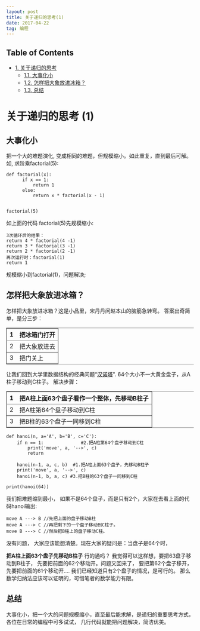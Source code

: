 ```yaml
---
layout: post
title: 关于递归的思考(1)
date: 2017-04-22 
tag: 编程
---
```

<div id="table-of-contents">
<h2>Table of Contents</h2>
<div id="text-table-of-contents">
<ul>
<li><a href="#orgb4ffe7c">1. 关于递归的思考</a>
<ul>
<li><a href="#org27c2008">1.1. 大事化小</a></li>
<li><a href="#org734e133">1.2. 怎样把大象放进冰箱？</a></li>
<li><a href="#orgf2f1412">1.3. 总结</a></li>
</ul>
</li>
</ul>
</div>
</div>

<a id="orgb4ffe7c"></a>

# 关于递归的思考 (1)


<a id="org27c2008"></a>

## 大事化小

把一个大的难题演化, 变成相同的难题，但规模缩小。如此重复，直到最后可解。
如, 求阶乘factorial(5):

    def factorial(x):
          if x == 1:
              return 1
          else:
              return x * factorial(x - 1)
    
    
    factorial(5)

如上面的代码 factorial(5)先规模缩小:

    3次循环后的结果：
    return 4 * factorial(4 -1)
    return 3 * factorial(3 -1)
    return 2 * factorial(2 -1)
    再次运行时：factorial(1)
    return 1

规模缩小到factorial(1)，问题解决;


<a id="org734e133"></a>

## 怎样把大象放进冰箱？

怎样把大象放进冰箱？这是小品里，宋丹丹问赵本山的脑筋急转弯。
答案出奇简单，是分三步：

<table border="2" cellspacing="0" cellpadding="6" rules="groups" frame="hsides">


<colgroup>
<col  class="org-right" />

<col  class="org-left" />
</colgroup>
<thead>
<tr>
<th scope="col" class="org-right">1</th>
<th scope="col" class="org-left">把冰箱门打开</th>
</tr>
</thead>

<tbody>
<tr>
<td class="org-right">2</td>
<td class="org-left">把大象放进去</td>
</tr>
</tbody>

<tbody>
<tr>
<td class="org-right">3</td>
<td class="org-left">把门关上</td>
</tr>
</tbody>
</table>

让我们回到大学里数据结构的经典问题“[汉诺塔](http://baike.baidu.com/item/%25E6%25B1%2589%25E8%25AF%25BA%25E5%25A1%2594/3468295)".
64个大小不一大黄金盘子，从A柱子移动到C柱子。
解决步骤：

<table border="2" cellspacing="0" cellpadding="6" rules="groups" frame="hsides">


<colgroup>
<col  class="org-right" />

<col  class="org-left" />
</colgroup>
<thead>
<tr>
<th scope="col" class="org-right">1</th>
<th scope="col" class="org-left">把A柱上面63个盘子看作一个整体，先移动B柱子</th>
</tr>
</thead>

<tbody>
<tr>
<td class="org-right">2</td>
<td class="org-left">把A柱第64个盘子移动到C柱</td>
</tr>
</tbody>

<tbody>
<tr>
<td class="org-right">3</td>
<td class="org-left">把B柱的63个盘子一同移到C柱</td>
</tr>
</tbody>
</table>

    def hanoi(n, a='A', b='B', c='C'): 
        if n == 1:              #2.把A柱第64个盘子移动到C柱
            print('move', a, '-->', c) 
            return
    
        hanoi(n-1, a, c, b)  #1.把A柱上面63个盘子，先移动B柱子
        print('move', a, '-->', c)
        hanoi(n-1, b, a, c) #3.把B柱的63个盘子一同移到C柱
    
    print(hanoi(64))

我们把难题缩到最小， 如果不是64个盘子，而是只有2个，大家在去看上面的代码hanoi输出:

    move A ---> B //先把上面的盘子移动B柱
    move A ---> C //再把剩下的一个盘子移动到C柱子。
    move B ---> C //然后把B柱上的盘子移动C柱。

没有问题， 大家应该能想清楚。现在大家的疑问是：当盘子是64个时，

**把A柱上面63个盘子先移动B柱子** 行的通吗？
我觉得可以这样想，要把63盘子移动到B柱子， 先要把前面的62个移动开。问题又回来了， 要把第62个盘子移开，先要把前面的61个移动开&#x2026;.
我们已经知道只有2个盘子的情况，是可行的。 那么数学归纳法应该可以证明的，可惜笔者的数学能力有限。


<a id="orgf2f1412"></a>

## 总结

大事化小，把一个大的问题规模缩小，直至最后能求解，是递归的重要思考方式，各位在日常的编程中可多试试， 几行代码就能把问题解决，简洁优美。

